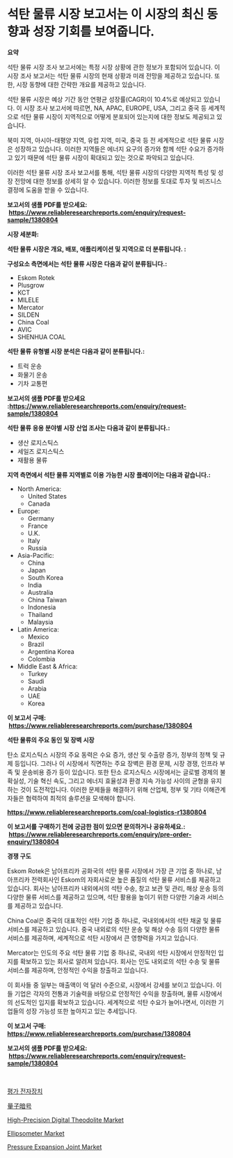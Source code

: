 <p><h1>석탄 물류 시장 보고서는 이 시장의 최신 동향과 성장 기회를 보여줍니다.</h1></p><p><strong>요약</strong></p>
<p><p>석탄 물류 시장 조사 보고서에는 특정 시장 상황에 관한 정보가 포함되어 있습니다. 이 시장 조사 보고서는 석탄 물류 시장의 현재 상황과 미래 전망을 제공하고 있습니다. 또한, 시장 동향에 대한 간략한 개요를 제공하고 있습니다. </p><p>석탄 물류 시장은 예상 기간 동안 연평균 성장률(CAGR)이 10.4%로 예상되고 있습니다. 이 시장 조사 보고서에 따르면, NA, APAC, EUROPE, USA, 그리고 중국 등 세계적으로 석탄 물류 시장이 지역적으로 어떻게 분포되어 있는지에 대한 정보도 제공되고 있습니다.</p><p>북미 지역, 아시아-태평양 지역, 유럽 지역, 미국, 중국 등 전 세계적으로 석탄 물류 시장은 성장하고 있습니다. 이러한 지역들은 에너지 요구의 증가와 함께 석탄 수요가 증가하고 있기 때문에 석탄 물류 시장이 확대되고 있는 것으로 파악되고 있습니다.</p><p>이러한 석탄 물류 시장 조사 보고서를 통해, 석탄 물류 시장의 다양한 지역적 특성 및 성장 전망에 대한 정보를 상세히 알 수 있습니다. 이러한 정보를 토대로 투자 및 비즈니스 결정에 도움을 받을 수 있습니다.</p></p>
<p><strong>보고서의 샘플 PDF를 받으세요: &nbsp;<a href="https://www.reliableresearchreports.com/enquiry/request-sample/1380804">https://www.reliableresearchreports.com/enquiry/request-sample/1380804</a></strong></p>
<p><strong>시장 세분화:</strong></p>
<p><strong> 석탄 물류 시장은 개요, 배포, 애플리케이션 및 지역으로 더 분류됩니다. :</strong></p>
<p><strong>구성요소 측면에서는 석탄 물류 시장은 다음과 같이 분류됩니다.:</strong></p>
<p><ul><li>Eskom Rotek</li><li>Plusgrow</li><li>KCT</li><li>MILELE</li><li>Mercator</li><li>SILDEN</li><li>China Coal</li><li>AVIC</li><li>SHENHUA COAL</li></ul></p>
<p><strong> 석탄 물류 유형별 시장 분석은 다음과 같이 분류됩니다.:</strong></p>
<p><ul><li>트럭 운송</li><li>화물기 운송</li><li>기차 교통편</li></ul></p>
<p><strong>보고서의 샘플 PDF를 받으세요 :<a href="https://www.reliableresearchreports.com/enquiry/request-sample/1380804">https://www.reliableresearchreports.com/enquiry/request-sample/1380804</a></strong></p>
<p><strong> 석탄 물류 응용 분야별 시장 산업 조사는 다음과 같이 분류됩니다.:</strong></p>
<p><ul><li>생산 로지스틱스</li><li>세일즈 로지스틱스</li><li>재활용 물류</li></ul></p>
<p><strong>지역 측면에서 석탄 물류 지역별로 이용 가능한 시장 플레이어는 다음과 같습니다.:</strong></p>
<p><ul>
    <li>
        North America:
        <ul>
            <li>United States</li>
            <li>Canada</li>
        </ul>
    </li>
    <li>
        Europe:
        <ul>
            <li>Germany</li>
            <li>France</li>
            <li>U.K.</li>
            <li>Italy</li>
            <li>Russia</li>
        </ul>
    </li>
    <li>
        Asia-Pacific:
        <ul>
            <li>China</li>
            <li>Japan</li>
            <li>South Korea</li>
            <li>India</li>
            <li>Australia</li>
            <li>China Taiwan</li>
            <li>Indonesia</li>
            <li>Thailand</li>
            <li>Malaysia</li>
        </ul>
    </li>
    <li>
        Latin America:
        <ul>
            <li>Mexico</li>
            <li>Brazil</li>
            <li>Argentina Korea</li>
            <li>Colombia</li>
        </ul>
    </li>
    <li>
        Middle East & Africa:
        <ul>
            <li>Turkey</li>
            <li>Saudi</li>
            <li>Arabia</li>
            <li>UAE</li>
            <li>Korea</li>
        </ul>
    </li>
    </ul></p>
<p><strong>이 보고서 구매: &nbsp;<a href="https://www.reliableresearchreports.com/purchase/1380804">https://www.reliableresearchreports.com/purchase/1380804</a></strong></p>
<p><strong>석탄 물류의 주요 동인 및 장벽 시장</strong></p>
<p><p>탄소 로지스틱스 시장의 주요 동력은 수요 증가, 생산 및 수출량 증가, 정부의 정책 및 규제 등입니다. 그러나 이 시장에서 직면하는 주요 장벽은 환경 문제, 시장 경쟁, 인프라 부족 및 운송비용 증가 등이 있습니다. 또한 탄소 로지스틱스 시장에서는 글로벌 경제의 불확실성, 기술 혁신 속도, 그리고 에너지 효율성과 환경 지속 가능성 사이의 균형을 유지하는 것이 도전적입니다. 이러한 문제들을 해결하기 위해 산업체, 정부 및 기타 이해관계자들은 협력하여 최적의 솔루션을 모색해야 합니다.</p></p>
<p><strong><a href="https://www.reliableresearchreports.com/coal-logistics-r1380804">https://www.reliableresearchreports.com/coal-logistics-r1380804</a></strong></p>
<p><strong>이 보고서를 구매하기 전에 궁금한 점이 있으면 문의하거나 공유하세요.: &nbsp;<a href="https://www.reliableresearchreports.com/enquiry/pre-order-enquiry/1380804">https://www.reliableresearchreports.com/enquiry/pre-order-enquiry/1380804</a></strong></p>
<p><strong>경쟁 구도</strong></p>
<p><p>Eskom Rotek은 남아프리카 공화국의 석탄 물류 시장에서 가장 큰 기업 중 하나로, 남아프리카 전력회사인 Eskom의 자회사로운 높은 품질의 석탄 물류 서비스를 제공하고 있습니다. 회사는 남아프리카 내외에서의 석탄 수송, 창고 보관 및 관리, 해상 운송 등의 다양한 물류 서비스를 제공하고 있으며, 석탄 활용을 높이기 위한 다양한 기술과 서비스를 제공하고 있습니다.</p><p>China Coal은 중국의 대표적인 석탄 기업 중 하나로, 국내외에서의 석탄 채굴 및 물류 서비스를 제공하고 있습니다. 중국 내외로의 석탄 운송 및 해상 수송 등의 다양한 물류 서비스를 제공하며, 세계적으로 석탄 시장에서 큰 영향력을 가지고 있습니다.</p><p>Mercator는 인도의 주요 석탄 물류 기업 중 하나로, 국내외 석탄 시장에서 안정적인 입지를 확보하고 있는 회사로 알려져 있습니다. 회사는 인도 내외로의 석탄 수송 및 물류 서비스를 제공하며, 안정적인 수익을 창출하고 있습니다.</p><p>이 회사들 중 일부는 매출액이 억 달러 수준으로, 시장에서 강세를 보이고 있습니다. 이들 기업은 각자의 전통과 기술력을 바탕으로 안정적인 수익을 창출하며, 물류 시장에서의 선도적인 입지를 확보하고 있습니다. 세계적으로 석탄 수요가 늘어나면서, 이러한 기업들의 성장 가능성 또한 높아지고 있는 추세입니다.</p></p>
<p><strong>이 보고서 구매: &nbsp; <a href="https://www.reliableresearchreports.com/purchase/1380804">https://www.reliableresearchreports.com/purchase/1380804</a></strong></p>
<p><strong>보고서의 샘플 PDF를 받으세요: &nbsp;<a href="https://www.reliableresearchreports.com/enquiry/request-sample/1380804">https://www.reliableresearchreports.com/enquiry/request-sample/1380804</a></strong><strong></strong></p>
<p>&nbsp;</p>
<p><p><a href="https://github.com/chupp85/Market-Research-Report-List-1/blob/main/283666463994.md">평가 전자장치</a></p><p><a href="https://github.com/CloydAbbott2023/Market-Research-Report-List-1/blob/main/544852065373.md">量子暗号</a></p><p><a href="https://github.com/singletonthaxterkelliehr2df/Market-Research-Report-List-2/blob/main/high-precision-digital-theodolite-market.md">High-Precision Digital Theodolite Market</a></p><p><a href="https://www.linkedin.com/pulse/ellipsometer-market-research-report-its-history-forecast-fffbc">Ellipsometer Market</a></p><p><a href="https://github.com/SashaBeier2023/Market-Research-Report-List-1/blob/main/pressure-expansion-joint-market.md">Pressure Expansion Joint Market</a></p></p>